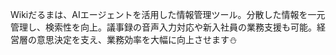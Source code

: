 Wikiだるまは、AIエージェントを活用した情報管理ツール。分散した情報を一元管理し、検索性を向上。議事録の音声入力対応や新入社員の業務支援も可能。経営層の意思決定を支え、業務効率を大幅に向上させます⛄️
